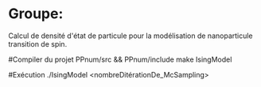 # Groupe:
Calcul de densité d'état de particule pour la modélisation de nanoparticule transition de spin.


#Compiler du projet PPnum/src && PPnum/include
  make IsingModel
  
#Exécution 
  ./IsingModel <tailleLigne> <tailleColonne> <nombreDitérationDe_McSampling>
